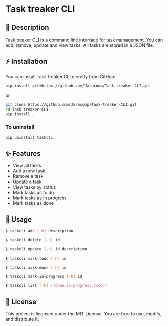# Task treaker CLI

## 📖 Description
Task treaker CLI is a command line interface for task management. You can add, remove, update and view tasks. All tasks are stored in a JSON file.

## ⚡ Installation
You can install Task treaker CLI directly from GitHub:
```bash
pip install git+https://github.com/Jaracomp/Task-treaker-CLI.git
```
or
```bash
git clone https://github.com/Jaracomp/Task-treaker-CLI.git
cd Task-treaker-CLI
pip install .
```

### To uninstall
```bash
pip uninstall taskcli
```

## ✨ Features
- View all tasks
- Add a new task
- Remove a task
- Update a task
- View tasks by status
- Mark tasks as to do
- Mark tasks as in progress
- Mark tasks as done

## 🚀 Usage
```bash
$ taskcli add [-h] description

$ taskcli delete [-h] id

$ taskcli update [-h] id description

$ taskcli mark-todo [-h] id

$ taskcli mark-done [-h] id

$ taskcli mark-in-progress [-h] id

$ taskcli list [-h] [{done,in-progress,todo}]
```

## 📜 License
This project is licensed under the MIT License. You are free to use, modify, and distribute it.
